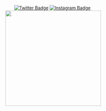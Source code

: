 &nbsp;&nbsp;&nbsp;&nbsp;&nbsp;&nbsp;
[![Twitter Badge](https://i.imgur.com/PWKRHhb.png)](https://twitter.com/sasukinsz)
[![Instagram Badge](https://i.imgur.com/ElvGDJ2.png)](https://instagram.com/david.kns)
<br />
<img src="https://static.wikia.nocookie.net/liberproeliis/images/6/64/SungShadow2.png/revision/latest?cb=20200416062509&path-prefix=pt-br" width="300px" />
